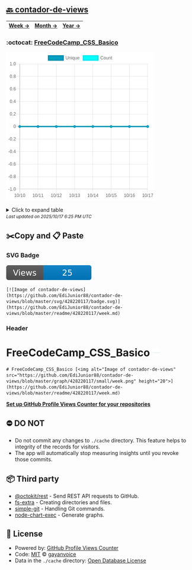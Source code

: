 ## [🔙 contador-de-views](https://github.com/EdiJunior88/contador-de-views)
| [**Week →**](https://github.com/EdiJunior88/contador-de-views/blob/master/readme/428220117/week.md) | [**Month →**](https://github.com/EdiJunior88/contador-de-views/blob/master/readme/428220117/month.md) | [**Year →**](https://github.com/EdiJunior88/contador-de-views/blob/master/readme/428220117/year.md) |
| ---- | ---- | ----- |
### :octocat: [FreeCodeCamp_CSS_Basico](https://github.com/EdiJunior88/FreeCodeCamp_CSS_Basico)
![Image of contador-de-views](https://github.com/EdiJunior88/contador-de-views/blob/master/graph/428220117/large/week.png)

<details>
	<summary>Click to expand table</summary>
	<h2>:calendar: Week Page Views Table</h2>
<table>
	<tr>
		<th>
			Last Updated
		</th>
		<th>
			Unique
		</th>
		<th>
			Count
		</th>
	</tr>
	<tr>
		<td>
			<code>2025/10/17</code>
		</td>
		<td>
			<code>0</code>
		</td>
		<td>
			<code>0</code>
		</td>
	</tr>
	<tr>
		<td>
			<code>2025/10/16</code>
		</td>
		<td>
			<code>0</code>
		</td>
		<td>
			<code>0</code>
		</td>
	</tr>
	<tr>
		<td>
			<code>2025/10/15</code>
		</td>
		<td>
			<code>0</code>
		</td>
		<td>
			<code>0</code>
		</td>
	</tr>
	<tr>
		<td>
			<code>2025/10/14</code>
		</td>
		<td>
			<code>0</code>
		</td>
		<td>
			<code>0</code>
		</td>
	</tr>
	<tr>
		<td>
			<code>2025/10/13</code>
		</td>
		<td>
			<code>0</code>
		</td>
		<td>
			<code>0</code>
		</td>
	</tr>
	<tr>
		<td>
			<code>2025/10/12</code>
		</td>
		<td>
			<code>0</code>
		</td>
		<td>
			<code>0</code>
		</td>
	</tr>
	<tr>
		<td>
			<code>2025/10/11</code>
		</td>
		<td>
			<code>0</code>
		</td>
		<td>
			<code>0</code>
		</td>
	</tr>
	<tr>
		<td>
			<code>2025/10/10</code>
		</td>
		<td>
			<code>0</code>
		</td>
		<td>
			<code>0</code>
		</td>
	</tr>
</table>

</details>
<small><i>Last updated on 2025/10/17 6:25 PM UTC</i></small>

## ✂️Copy and 📋 Paste
### SVG Badge
[![Image of contador-de-views](https://github.com/EdiJunior88/contador-de-views/blob/master/svg/428220117/badge.svg)](https://github.com/EdiJunior88/contador-de-views/blob/master/readme/428220117/week.md)
```readme
[![Image of contador-de-views](https://github.com/EdiJunior88/contador-de-views/blob/master/svg/428220117/badge.svg)](https://github.com/EdiJunior88/contador-de-views/blob/master/readme/428220117/week.md)
```
### Header
# FreeCodeCamp_CSS_Basico [<img alt="Image of contador-de-views" src="https://github.com/EdiJunior88/contador-de-views/blob/master/graph/428220117/small/week.png" height="20">](https://github.com/EdiJunior88/contador-de-views/blob/master/readme/428220117/week.md)
```readme
# FreeCodeCamp_CSS_Basico [<img alt="Image of contador-de-views" src="https://github.com/EdiJunior88/contador-de-views/blob/master/graph/428220117/small/week.png" height="20">](https://github.com/EdiJunior88/contador-de-views/blob/master/readme/428220117/week.md)
```
[**Set up GitHub Profile Views Counter for your repositories**](https://github.com/gayanvoice/github-profile-views-counter)
## ⛔ DO NOT
- Do not commit any changes to `./cache` directory. This feature helps to integrity of the records for visitors.
- The app will automatically stop measuring insights until you revoke those commits.
## 📦 Third party

- [@octokit/rest](https://www.npmjs.com/package/@octokit/rest) - Send REST API requests to GitHub.
- [fs-extra](https://www.npmjs.com/package/fs-extra) - Creating directories and files.
- [simple-git](https://www.npmjs.com/package/simple-git) - Handling Git commands.
- [node-chart-exec](https://www.npmjs.com/package/node-chart-exec) - Generate graphs.
## 📄 License
- Powered by: [GitHub Profile Views Counter](https://github.com/gayanvoice/github-profile-views-counter)
- Code: [MIT](./LICENSE) © [gayanvoice](https://github.com/gayanvoice/github-profile-views-counter)
- Data in the `./cache` directory: [Open Database License](https://opendatacommons.org/licenses/odbl/1-0/)